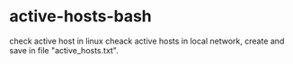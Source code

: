 # active-hosts-bash
check active host in linux
cheack active hosts in local network, create and save in file "active_hosts.txt".
